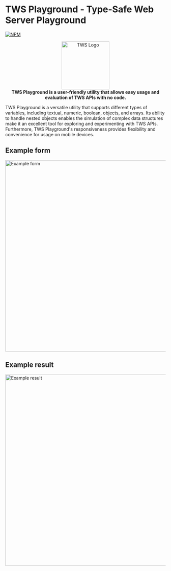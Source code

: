 # TWS Playground - Type-Safe Web Server Playground

[![NPM](https://img.shields.io/npm/v/@tws-js/playground)](https://www.npmjs.com/package/@tws-js/playground)

<p align="center">
  <img alt="TWS Logo" height="150" src="https://user-images.githubusercontent.com/7635171/232378489-e32588ea-e76b-4fd9-9cad-14bfb045e7b3.svg" />
  <br>
  <b>TWS Playground is a user-friendly utility that allows easy usage and evaluation of TWS APIs with no code.</b>
</p>

TWS Playground is a versatile utility that supports different types of variables, including textual, numeric, boolean, objects, and arrays. Its ability to handle nested objects enables the simulation of complex data structures make it an excellent tool for exploring and experimenting with TWS APIs. Furthermore, TWS Playground's responsiveness provides flexibility and convenience for usage on mobile devices.

## Example form
<img height="600" alt="Example form" src="https://user-images.githubusercontent.com/7635171/232383563-c5e9ee95-f544-4553-bbf7-f11fb6cdf7b8.png">

## Example result
<img height="600" alt="Example result" src="https://user-images.githubusercontent.com/7635171/232384413-99b2a064-17a1-44f6-9040-367e317bdfbb.png">
